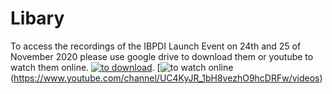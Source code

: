 # Libary
To access the recordings of the IBPDI Launch Event on 24th and 25 of November 2020 please use google drive to download them or youtube to watch them online.
[![to download](https://user-images.githubusercontent.com/74652518/101150857-1c352e00-3621-11eb-9dff-b3fdcd0bc8ba.jpeg)](https://drive.google.com/drive/folders/1ZPZvuyzOBBd3veI_2nw6ZyhWBRIE5QGF?usp=sharing). 
[![to watch online](https://user-images.githubusercontent.com/74652518/101149862-c8761500-361f-11eb-8aac-e0d85b658095.png)(https://www.youtube.com/channel/UC4KyJR_1bH8vezhO9hcDRFw/videos)
